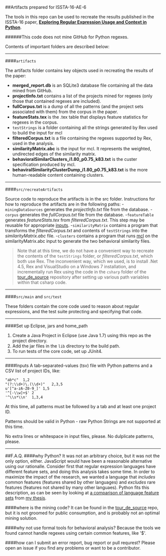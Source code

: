 ##Artifacts prepared for ISSTA-16-AE-6

The tools in this repo can be used to recreate the results published in the ISSTA-16 paper, [**Exploring Regular Expression Usage and Context in Python**](https://github.com/softwarekitty/ISSTA-16-AE-6Artifacts/blob/master/pdf/comingSoon.pdf).

######This code does not mine GitHub for Python regexes.

Contents of important folders are described below:
____

####```artifacts```

The artifacts folder contains key objects used in recreating the results of the paper:

- **merged_report.db** is an SQLite3 database file containing all the data mined from GitHub.
- **projectInfo.txt** contains a list of the projects mined for regexes (only those that contained regexes are included).
- **fullCorpus.txt** is a dump of all the patterns (and the project sets associated with them) from the corpus in the paper.
- **featureStats.tex** is the .tex table that displays feature statistics for regexes in the corpus.
- ```testStrings``` is a folder containing all the strings generated by Rex used to build the input for mcl
- **filteredCorpus.txt** is a file containing the regexes supported by Rex, used in the analysis.
- **similarityMatrix.abc** is the input for mcl.  It represents the weighted, undirected edges of the similarity matrix.
- **behavioralSimilarClusters_i1.80_p0.75_k83.txt** is the custer specification produced by mcl.
- **behaviralSimilarityClusterDump_i1.80_p0.75_k83.txt** is the more human-readable content containing clusters.


_____

####```src/recreateArtifacts```

Source code to reproduce the artifacts is in the src folder.  Instructions for how to reproduce the artifacts are in the following paths:
-```miningDataSources``` generates the *projectInfo.txt* file from the database.
-```corpus``` generates the *fullCorpus.txt* file from the database.
-```featureTable``` generates *featureStats.tex* from *filteredCorpus.txt*.  This step may be reusable for appropriate [inputs](#inputs).
-```similarityMatrix``` contains a program that transforms the *filteredCorpus.txt* and contents of ```testStrings``` into the *similarityMatrix.abc* file.
-```clusters``` contains a program that runs [mcl](http://micans.org/) on the similarityMatrix.abc input to generate the two behavioral similarity files.


>Note that at this time, we do not have a convenient way to recreate the contents of the ```testStrings``` folder, or *filteredCorpus.txt*, which both use Rex.  The inconvenient way, which we used, is to install .Net 4.5, Rex and VisualStudio on a Windows 7 installation, and incrementally run Rex using the code in the ```csharp``` folder of the [tour_de_source](https://github.com/softwarekitty/tour_de_source) repository after setting up various path variables within that csharp code.

-----

####```src/main``` and ```src/test```

These folders contain the core code used to reason about regular expressions, and the test suite protecting and specifying that code.


_____

####Set up Eclipse, jars and home_path


1. Create a Java Project in Eclipse (use Java 1.7) using this repo as the project directory.
2. Add the jar files in the `lib` directory to the build path.
3. To run tests of the core code, set up JUnit4.

_____

####Inputs
A tab-separated-values (tsv) file with Python patterns and a CSV list of project IDs, like:

```
"ab*c"  1,2
"(?:\\d+)\.(\\d+)"   2,3,5
u'[^a-zA-Z0-9_]' 1,5
'^[-\\w]+$' 2
'^\\s*\\n'  1,3,4
```

At this time, all patterns must be followed by a tab and at least one project ID.

Patterns should be valid in Python - raw Python Strings are not supported at this time.

No extra lines or whitespace in input files, please.  No dulplicate patterns, please.

-----


##F.A.Q.
####why Python?
It was not an arbitrary choice, but it was not the only option, either.  JavaScript would have been a reasonable alternative using our rationalle.  Consider first that regular expression languages have different feature sets, and doing this analysis takes some time.  In order to maximize the impact of the research, we wanted a language that *includes* common features (features shared by other languages) and *excludes* rare features (features not shared by many other languaes).  Python fits this description, as can be seen by looking at [a comparison of language feature sets](https://github.com/softwarekitty/ISSTA-16-AE-6Artifacts/pdf/blob/master/languageTables.pdf) from [my thesis](https://github.com/softwarekitty/ISSTA-16-AE-6Artifacts/pdf/blob/master/thesis.pdf).

####where is the mining code?
It can be found in the [tour_de_source](https://github.com/softwarekitty/tour_de_source) repo, but it is not groomed for public consumption, and is probably not an optimal mining solution.

####why not use formal tools for behavioral analysis?
Because the tools we found cannot handle regexes using certain common features, like '$'.

####how can I submit an error report, bug report or pull requrest?
Please open an issue if you find any problems or want to be a contributor.



